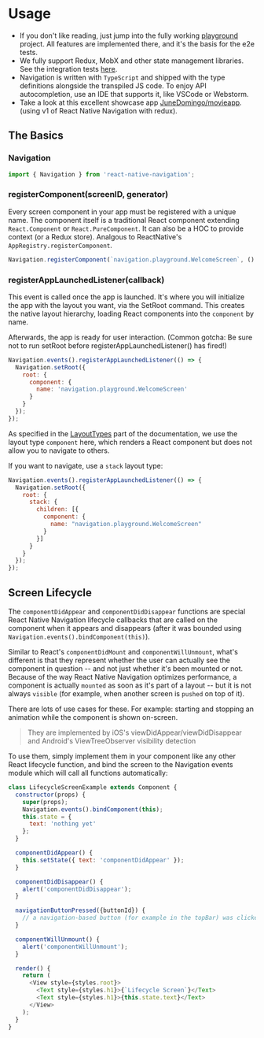# Usage

- If you don't like reading, just jump into the fully working [playground](https://github.com/wix/react-native-navigation/tree/v2/playground) project. All features are implemented there, and it's the basis for the e2e tests.
- We fully support Redux, MobX and other state management libraries. See the integration tests [here](https://github.com/wix/react-native-navigation/tree/v2/integration).
- Navigation is written with `TypeScript` and shipped with the type definitions alongside the transpiled JS code. To enjoy API autocompletion, use an IDE that supports it, like VSCode or Webstorm.
- Take a look at this excellent showcase app [JuneDomingo/movieapp](https://github.com/JuneDomingo/movieapp). (using v1 of React Native Navigation with redux).

## The Basics

### Navigation
```js
import { Navigation } from 'react-native-navigation';
```

### registerComponent(screenID, generator)
Every screen component in your app must be registered with a unique name. The component itself is a traditional React component extending `React.Component` or `React.PureComponent`. It can also be a HOC to provide context (or a Redux store). Analgous to ReactNative's `AppRegistry.registerComponent`.

```js
Navigation.registerComponent(`navigation.playground.WelcomeScreen`, () => WelcomeScreen);
```


### registerAppLaunchedListener(callback)
This event is called once the app is launched. It's where you will initialize the app with the layout you want, via the SetRoot command. This creates the native layout hierarchy, loading React components into the `component` by name. 

Afterwards, the app is ready for user interaction. (Common gotcha: Be sure not to run setRoot before registerAppLaunchedListener() has fired!)

```js
Navigation.events().registerAppLaunchedListener(() => {
  Navigation.setRoot({
    root: {
      component: {
        name: 'navigation.playground.WelcomeScreen'
      }
    }
  });
});
```

As specified in the [LayoutTypes](docs/layout-types) part of the documentation, we use the layout type `component` here, which renders a React component but does not allow you to navigate to others.

If you want to navigate, use a `stack` layout type:
```js
Navigation.events().registerAppLaunchedListener(() => {
  Navigation.setRoot({
    root: {
      stack: {
        children: [{
          component: {
            name: "navigation.playground.WelcomeScreen"
          }
        }]
      }
    }
  });
});
```

## Screen Lifecycle

The `componentDidAppear` and `componentDidDisappear` functions are special React Native Navigation lifecycle callbacks that are called on the component when it appears and disappears (after it was bounded using `Navigation.events().bindComponent(this)`). 

Similar to React's `componentDidMount` and `componentWillUnmount`, what's different is that they represent whether the user can actually see the component in question -- and not just whether it's been mounted or not. Because of the way React Native Navigation optimizes performance, a component is actually `mounted` as soon as it's part of a layout -- but it is not always `visible` (for example, when another screen is `pushed` on top of it).

There are lots of use cases for these. For example: starting and stopping an animation while the component is shown on-screen.

> They are implemented by iOS's viewDidAppear/viewDidDisappear and Android's ViewTreeObserver visibility detection

To use them, simply implement them in your component like any other React lifecycle function, and bind the screen to the Navigation events module which will call all functions automatically:

```js
class LifecycleScreenExample extends Component {
  constructor(props) {
    super(props);
    Navigation.events().bindComponent(this);
    this.state = {
      text: 'nothing yet'
    };
  }

  componentDidAppear() {
    this.setState({ text: 'componentDidAppear' });
  }

  componentDidDisappear() {
    alert('componentDidDisappear');
  }

  navigationButtonPressed({buttonId}) {
    // a navigation-based button (for example in the topBar) was clicked. See section on buttons.
  }

  componentWillUnmount() {
    alert('componentWillUnmount');
  }

  render() {
    return (
      <View style={styles.root}>
        <Text style={styles.h1}>{`Lifecycle Screen`}</Text>
        <Text style={styles.h1}>{this.state.text}</Text>
      </View>
    );
  }
}
```
